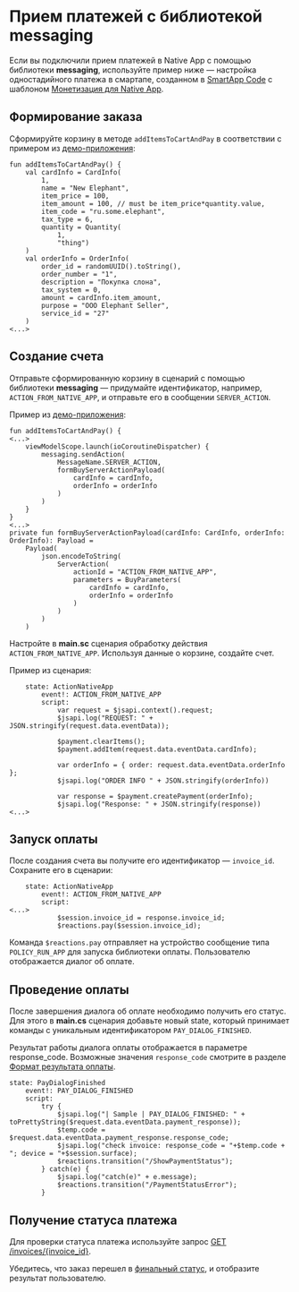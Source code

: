 # Прием платежей с библиотекой messaging

Если вы подключили прием платежей в Native App c помощью библиотеки **messaging**, используйте пример ниже — настройка одностадийного платежа в смартапе, созданном в [SmartApp Code](https://developers.sber.ru/docs/ru/va/reference/code/overview) с шаблоном [Монетизация для Native App](https://developers.sber.ru/docs/ru/va/reference/code/templates/smartapp-templates).

## Формирование заказа

Cформируйте корзину в методе `addItemsToCartAndPay` в соответствии с примером из [демо-приложения](https://github.com/salute-developers/native-sdk/tree/main/demo):

```
fun addItemsToCartAndPay() {
    val cardInfo = CardInfo(
        1,
        name = "New Elephant",
        item_price = 100,
        item_amount = 100, // must be item_price*quantity.value,
        item_code = "ru.some.elephant",
        tax_type = 6,
        quantity = Quantity(
            1,
            "thing")
    )
    val orderInfo = OrderInfo(
        order_id = randomUUID().toString(),
        order_number = "1",
        description = "Покупка слона",
        tax_system = 0,
        amount = cardInfo.item_amount,
        purpose = "OOO Elephant Seller",
        service_id = "27"
    )
<...>
```

## Создание счета

Отправьте сформированную корзину в сценарий с помощью библиотеки **messaging** — придумайте идентификатор, например, `ACTION_FROM_NATIVE_APP`, и отправьте его в сообщении `SERVER_ACTION`.

Пример из [демо-приложения](https://github.com/salute-developers/native-sdk/tree/main/demo):

```
fun addItemsToCartAndPay() {
<...>
    viewModelScope.launch(ioCoroutineDispatcher) {
        messaging.sendAction(
            MessageName.SERVER_ACTION,
            formBuyServerActionPayload(
                cardInfo = cardInfo,
                orderInfo = orderInfo
            )
        )
    }
}
<...>
private fun formBuyServerActionPayload(cardInfo: CardInfo, orderInfo: OrderInfo): Payload =
    Payload(
        json.encodeToString(
            ServerAction(
                actionId = "ACTION_FROM_NATIVE_APP",
                parameters = BuyParameters(
                    cardInfo = cardInfo,
                    orderInfo = orderInfo
                )
            )
        )
    )
```

Настройте в **main.sc** сценария обработку действия `ACTION_FROM_NATIVE_APP`. Используя данные о корзине, создайте счет.

Пример из сценария:

```
    state: ActionNativeApp
        event!: ACTION_FROM_NATIVE_APP
        script:
            var request = $jsapi.context().request;
            $jsapi.log("REQUEST: " + JSON.stringify(request.data.eventData));
             
            $payment.clearItems();
            $payment.addItem(request.data.eventData.cardInfo);
             
            var orderInfo = { order: request.data.eventData.orderInfo };
            $jsapi.log("ORDER INFO " + JSON.stringify(orderInfo))
             
            var response = $payment.createPayment(orderInfo);
            $jsapi.log("Response: " + JSON.stringify(response))
<...>
```


## Запуск оплаты

После создания счета вы получите его идентификатор — `invoice_id`. Сохраните его в сценарии:

```
    state: ActionNativeApp
        event!: ACTION_FROM_NATIVE_APP
        script:
<...>           
            $session.invoice_id = response.invoice_id;
            $reactions.pay($session.invoice_id);
```

Команда `$reactions.pay` отправляет на устройство сообщение типа `POLICY_RUN_APP` для запуска библиотеки оплаты. Пользователю отображается диалог об оплате.

## Проведение оплаты
После завершения диалога об оплате необходимо получить его статус. Для этого в **main.cs** сценария добавьте новый state, который принимает команды с уникальным идентификатором `PAY_DIALOG_FINISHED`.

Результат работы диалога оплаты отображается в параметре response_code. Возможные значения `response_code` смотрите в разделе [Формат результата оплаты](https://developers.sber.ru/docs/ru/va/how-to/monetization/payments/payment-processing).

```
state: PayDialogFinished
    event!: PAY_DIALOG_FINISHED
    script:
        try {
            $jsapi.log("| Sample | PAY_DIALOG_FINISHED: " + toPrettyString($request.data.eventData.payment_response));
            $temp.code = $request.data.eventData.payment_response.response_code;
            $jsapi.log("check invoice: response_code = "+$temp.code + "; device = "+$session.surface);           
            $reactions.transition("/ShowPaymentStatus");
        } catch(e) {
            $jsapi.log("catch(e)" + e.message);
            $reactions.transition("/PaymentStatusError");
        }
```        

## Получение статуса платежа

Для проверки статуса платежа используйте запрос [GET /invoices/{invoice_id}](https://developers.sber.ru/docs/ru/va/reference/smartservices/smartpay/processing/smartpay-api).

Убедитесь, что заказ перешел в [финальный статус](https://developers.sber.ru/docs/ru/va/reference/smartservices/smartpay/processing/payment-statuses), и отобразите результат пользователю.


